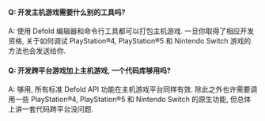 #### Q: 开发主机游戏需要什么别的工具吗?

A: 使用 Defold 编辑器和命令行工具都可以打包主机游戏. 一旦你取得了相应开发资格, 关于如何调试 PlayStation®4, PlayStation®5 和 Nintendo Switch 游戏的方法也会发送给你.


#### Q: 开发跨平台游戏加上主机游戏, 一个代码库够用吗?

A: 够用, 所有标准 Defold API 功能在主机游戏平台同样有效. 除此之外也许需要调用一些 PlayStation®4, PlayStation®5 和 Nintendo Switch 的原生功能, 但总体上讲一套代码跨平台没问题.
